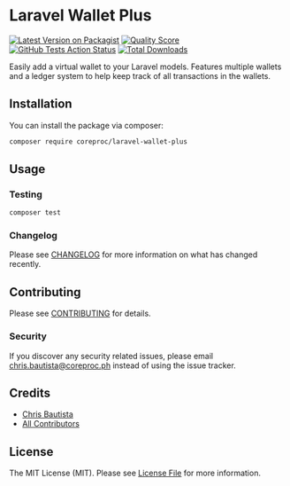 # Laravel Wallet Plus

[![Latest Version on Packagist](https://img.shields.io/packagist/v/coreproc/laravel-wallet-plus.svg?style=flat-square)](https://packagist.org/packages/coreproc/laravel-wallet-plus)
[![Quality Score](https://img.shields.io/scrutinizer/g/coreproc/laravel-wallet-plus.svg?style=flat-square)](https://scrutinizer-ci.com/g/coreproc/laravel-wallet-plus)
[![GitHub Tests Action Status](https://img.shields.io/github/workflow/status/coreproc/laravel-wallet-plus/run-tests?label=tests)](https://github.com/coreproc/laravel-wallet-plus/actions?query=workflow%3Arun-tests+branch%3Amaster)
[![Total Downloads](https://img.shields.io/packagist/dt/coreproc/laravel-wallet-plus.svg?style=flat-square)](https://packagist.org/packages/coreproc/laravel-wallet-plus)

Easily add a virtual wallet to your Laravel models. Features multiple wallets and a ledger system to help keep track of all transactions in the wallets.

## Installation

You can install the package via composer:

```bash
composer require coreproc/laravel-wallet-plus
```

## Usage

### Testing

``` bash
composer test
```

### Changelog

Please see [CHANGELOG](CHANGELOG.md) for more information on what has changed recently.

## Contributing

Please see [CONTRIBUTING](CONTRIBUTING.md) for details.

### Security

If you discover any security related issues, please email chris.bautista@coreproc.ph instead of using the issue tracker.



## Credits

- [Chris Bautista](https://github.com/chrisbjr)
- [All Contributors](../../contributors)

## License

The MIT License (MIT). Please see [License File](LICENSE.md) for more information.
